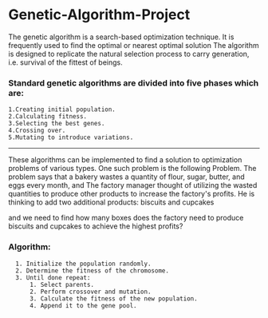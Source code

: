 # Genetic-Algorithm-Project
The genetic algorithm is a search-based optimization technique. It is frequently used to find the optimal or nearest optimal solution
The algorithm is designed to replicate the natural selection process to carry generation, i.e. survival of the fittest of beings. 
### Standard genetic algorithms are divided into five phases which are:

    1.Creating initial population.
    2.Calculating fitness.
    3.Selecting the best genes.
    4.Crossing over.
    5.Mutating to introduce variations.
  
  --------------------------------------------------
These algorithms can be implemented to find a solution to optimization problems of various types. 
One such problem is the following Problem. The problem says that a  bakery wastes a quantity of flour, sugar, butter, and eggs every month, and The factory manager thought of utilizing the wasted quantities to produce other products to increase the factory's profits. He is thinking to add two additional products: biscuits and cupcakes

and we need to find how many boxes does the factory need to produce biscuits and cupcakes to achieve the highest profits?

### Algorithm: 
 

      1. Initialize the population randomly.
      2. Determine the fitness of the chromosome.
      3. Until done repeat:
          1. Select parents.
          2. Perform crossover and mutation.
          3. Calculate the fitness of the new population.
          4. Append it to the gene pool.
